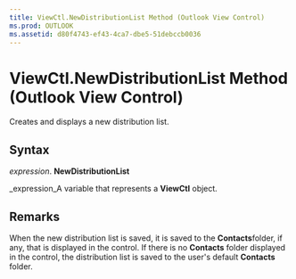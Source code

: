 ```yaml
---
title: ViewCtl.NewDistributionList Method (Outlook View Control)
ms.prod: OUTLOOK
ms.assetid: d80f4743-ef43-4ca7-dbe5-51debccb0036
---
```



# ViewCtl.NewDistributionList Method (Outlook View Control)

Creates and displays a new distribution list.


## Syntax

 _expression_. **NewDistributionList**

 _expression_A variable that represents a  **ViewCtl** object.


## Remarks

When the new distribution list is saved, it is saved to the  **Contacts**folder, if any, that is displayed in the control. If there is no  **Contacts** folder displayed in the control, the distribution list is saved to the user's default **Contacts** folder.


